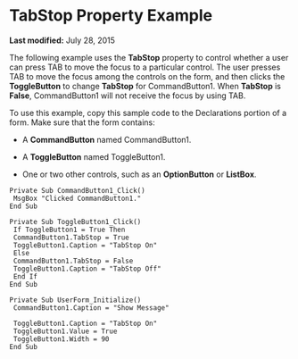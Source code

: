 
# TabStop Property Example

 **Last modified:** July 28, 2015

The following example uses the  **TabStop** property to control whether a user can press TAB to move the focus to a particular control. The user presses TAB to move the focus among the controls on the form, and then clicks the **ToggleButton** to change **TabStop** for CommandButton1. When **TabStop** is **False**, CommandButton1 will not receive the focus by using TAB.

To use this example, copy this sample code to the Declarations portion of a form. Make sure that the form contains:



- A  **CommandButton** named CommandButton1.
    
- A  **ToggleButton** named ToggleButton1.
    
- One or two other controls, such as an  **OptionButton** or **ListBox**.
    




```
Private Sub CommandButton1_Click() 
 MsgBox "Clicked CommandButton1." 
End Sub 
 
Private Sub ToggleButton1_Click() 
 If ToggleButton1 = True Then 
 CommandButton1.TabStop = True 
 ToggleButton1.Caption = "TabStop On" 
 Else 
 CommandButton1.TabStop = False 
 ToggleButton1.Caption = "TabStop Off" 
 End If 
End Sub 
 
Private Sub UserForm_Initialize() 
 CommandButton1.Caption = "Show Message" 
 
 ToggleButton1.Caption = "TabStop On" 
 ToggleButton1.Value = True 
 ToggleButton1.Width = 90 
End Sub
```

